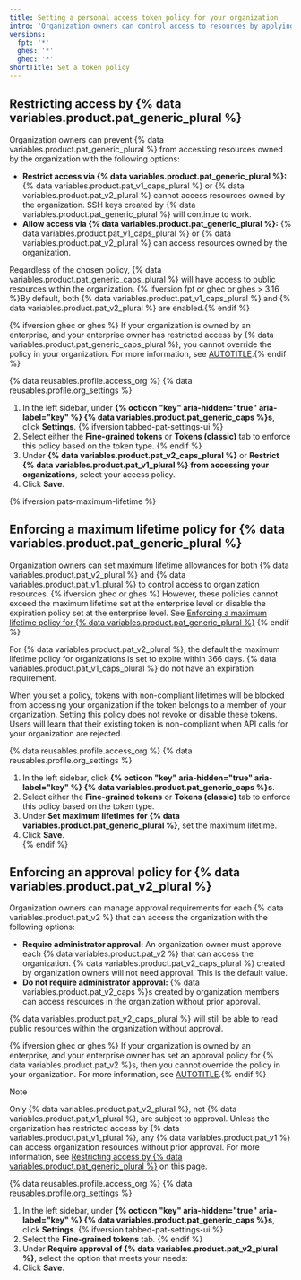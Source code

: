 ```yaml
---
title: Setting a personal access token policy for your organization
intro: 'Organization owners can control access to resources by applying policies to {% data variables.product.pat_generic_plural %}'
versions:
  fpt: '*'
  ghes: '*'
  ghec: '*'
shortTitle: Set a token policy
---
```


## Restricting access by {% data variables.product.pat_generic_plural %}

Organization owners can prevent {% data variables.product.pat_generic_plural %} from accessing resources owned by the organization with the following options:
* **Restrict access via {% data variables.product.pat_generic_plural %}:** {% data variables.product.pat_v1_caps_plural %} or {% data variables.product.pat_v2_plural %} cannot access resources owned by the organization. SSH keys created by {% data variables.product.pat_generic_plural %} will continue to work.
* **Allow access via {% data variables.product.pat_generic_plural %}:** {% data variables.product.pat_v1_caps_plural %} or {% data variables.product.pat_v2_plural %} can access resources owned by the organization.

Regardless of the chosen policy, {% data variables.product.pat_generic_caps_plural %} will have access to public resources within the organization. {% ifversion fpt or ghec or ghes > 3.16 %}By default, both {% data variables.product.pat_v1_caps_plural %} and {% data variables.product.pat_v2_plural %} are enabled.{% endif %}

{% ifversion ghec or ghes %} If your organization is owned by an enterprise, and your enterprise owner has restricted access by {% data variables.product.pat_generic_caps_plural %}, you cannot override the policy in your organization. For more information, see [AUTOTITLE](/admin/policies/enforcing-policies-for-your-enterprise/enforcing-policies-for-personal-access-tokens-in-your-enterprise).{% endif %}

{% data reusables.profile.access_org %}
{% data reusables.profile.org_settings %}
1. In the left sidebar, under **{% octicon "key" aria-hidden="true" aria-label="key" %} {% data variables.product.pat_generic_caps %}s**, click **Settings**. {% ifversion tabbed-pat-settings-ui %}
1. Select either the **Fine-grained tokens** or **Tokens (classic)** tab to enforce this policy based on the token type. {% endif %}
1. Under **{% data variables.product.pat_v2_caps_plural %}** or **Restrict {% data variables.product.pat_v1_plural %} from accessing your organizations**, select your access policy.
1. Click **Save**.

{% ifversion pats-maximum-lifetime %}

## Enforcing a maximum lifetime policy for {% data variables.product.pat_generic_plural %}

Organization owners can set maximum lifetime allowances for both {% data variables.product.pat_v2_plural %} and {% data variables.product.pat_v1_plural %} to control access to organization resources. {% ifversion ghec or ghes %} However, these policies cannot exceed the maximum lifetime set at the enterprise level or disable the expiration policy set at the enterprise level. See [Enforcing a maximum lifetime policy for {% data variables.product.pat_generic_plural %}](/admin/enforcing-policies/enforcing-policies-for-your-enterprise/enforcing-policies-for-personal-access-tokens-in-your-enterprise#enforcing-a-maximum-lifetime-policy-for-personal-access-tokens) {% endif %}

For {% data variables.product.pat_v2_plural %}, the default the maximum lifetime policy for organizations is set to expire within 366 days. {% data variables.product.pat_v1_caps_plural %} do not have an expiration requirement.

When you set a policy, tokens with non-compliant lifetimes will be blocked from accessing your organization if the token belongs to a member of your organization. Setting this policy does not revoke or disable these tokens. Users will learn that their existing token is non-compliant when API calls for your organization are rejected.

{% data reusables.profile.access_org %}
{% data reusables.profile.org_settings %}
1. In the left sidebar, click **{% octicon "key" aria-hidden="true" aria-label="key" %} {% data variables.product.pat_generic_caps %}s**.
1. Select either the **Fine-grained tokens** or **Tokens (classic)** tab to enforce this policy based on the token type.
1. Under **Set maximum lifetimes for {% data variables.product.pat_generic_plural %}**, set the maximum lifetime.
1. Click **Save**.  
{% endif %}

## Enforcing an approval policy for {% data variables.product.pat_v2_plural %}

Organization owners can manage approval requirements for each {% data variables.product.pat_v2 %} that can access the organization with the following options:
  * **Require administrator approval:** An organization owner must approve each {% data variables.product.pat_v2 %} that can access the organization. {% data variables.product.pat_v2_caps_plural %} created by organization owners will not need approval. This is the default value.
  * **Do not require administrator approval:** {% data variables.product.pat_v2_caps %}s created by organization members can access resources in the organization without prior approval.

{% data variables.product.pat_v2_caps_plural %} will still be able to read public resources within the organization without approval.

{% ifversion ghec or ghes %} If your organization is owned by an enterprise, and your enterprise owner has set an approval policy for {% data variables.product.pat_v2 %}s, then you cannot override the policy in your organization. For more information, see [AUTOTITLE](/admin/policies/enforcing-policies-for-your-enterprise/enforcing-policies-for-personal-access-tokens-in-your-enterprise).{% endif %}

> [!NOTE]
> Only {% data variables.product.pat_v2_plural %}, not {% data variables.product.pat_v1_plural %}, are subject to approval. Unless the organization has restricted access by {% data variables.product.pat_v1_plural %}, any {% data variables.product.pat_v1 %} can access organization resources without prior approval. For more information, see [Restricting access by {% data variables.product.pat_generic_plural %}](#restricting-access-by-personal-access-tokens) on this page.

{% data reusables.profile.access_org %}
{% data reusables.profile.org_settings %}
1. In the left sidebar, under **{% octicon "key" aria-hidden="true" aria-label="key" %} {% data variables.product.pat_generic_caps %}s**, click **Settings**. {% ifversion tabbed-pat-settings-ui %}
1. Select the **Fine-grained tokens** tab. {% endif %}
1. Under **Require approval of {% data variables.product.pat_v2_plural %}**, select the option that meets your needs:
1. Click **Save**.
